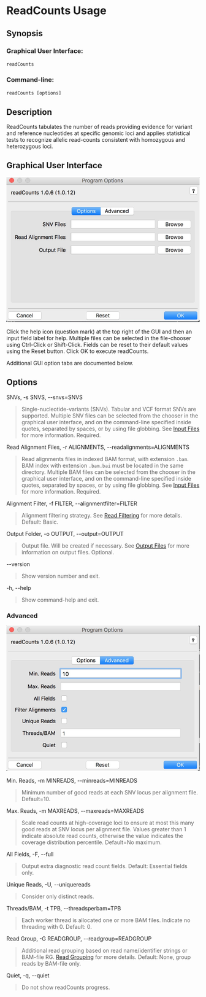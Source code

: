 # ReadCounts Usage

## Synopsis

### Graphical User Interface:

    readCounts

### Command-line:

    readCounts [options]

## Description

ReadCounts tabulates the number of reads providing evidence for variant and reference nucleotides at specific genomic loci and applies statistical tests to recognize allelic read-counts consistent with homozygous and heterozygous loci.

## Graphical User Interface

![Options](readCounts2.jpg)

Click the help icon (question mark) at the top right of the GUI and
then an input field label for help. Multiple files can be selected in the
file-chooser using Ctrl-Click or Shift-Click. Fields can be reset to
their default values using the Reset button. Click OK to execute
readCounts.

Additional GUI option tabs are documented below.

## Options

SNVs, -s SNVS, --snvs=SNVS

> Single-nucleotide-variants (SNVs). Tabular and VCF format SNVs
> are supported. Multiple SNV files can be selected from the chooser in the graphical user interface, and on the command-line specified inside quotes, separated
> by spaces, or by using file globbing. See [Input
> Files](InputFiles.md) for more information. Required.

Read Alignment Files, -r ALIGNMENTS, --readalignments=ALIGNMENTS

> Read alignments files in indexed BAM format, with extension
> `.bam`. BAM index with extension `.bam.bai` must be located in the
> same directory. Multiple BAM files can be selected from the chooser in the graphical user interface, and on the command-line specified inside quotes,
> separated by spaces, or by using file globbing. See [Input
> Files](InputFiles.md) for more information. Required.

Alignment Filter, -f FILTER, --alignmentfilter=FILTER

> Alignment filtering strategy. See [Read Filtering](Filtering.md) for more details. Default: Basic.

Output Folder, -o OUTPUT, --output=OUTPUT

> Output file. Will be created if necessary. See [Output Files](OutputFiles.md) for more information on output files. Optional. 

--version

>Show version number and exit. 

-h, --help

>Show command-help and exit.

### Advanced

![Advanced](readCounts3.jpg)

Min. Reads, -m MINREADS, --minreads=MINREADS

> Minimum number of good reads at each SNV locus per alignment file. Default=10.   

Max. Reads, -m MAXREADS, --maxreads=MAXREADS

> Scale read counts at high-coverage loci to ensure at
                        most this many good reads at SNV locus per alignment
                        file. Values greater than 1 indicate absolute read
                        counts, otherwise the value indicates the coverage
                        distribution percentile. Default=No maximum.


All Fields, -F, --full

> Output extra diagnostic read count fields. Default: Essential fields only. 

Unique Reads, -U, --uniquereads   

> Consider only distinct reads.  

Threads/BAM, -t TPB, --threadsperbam=TPB                   

> Each worker thread is allocated one or more BAM files. Indicate no threading with 0. Default: 0.

Read Group, -G READGROUP, --readgroup=READGROUP

> Additional read grouping based on read name/identifier strings or BAM-file RG. [Read Grouping](Grouping.md) for more details. Default: None, group reads by BAM-file only.

Quiet, -q, --quiet

> Do not show readCounts progress.

